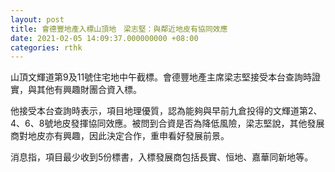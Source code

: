 ```yaml
---
layout: post
title: 會德豐地產入標山頂地　梁志堅：與鄰近地皮有協同效應
date: 2021-02-05 14:09:37.000000000 +08:00
categories: rthk
---
```


山頂文輝道第9及11號住宅地中午截標。會德豐地產主席梁志堅接受本台查詢時證實，與其他有興趣財團合資入標。

他接受本台查詢時表示，項目地理優質，認為能夠與早前九倉投得的文輝道第2、4、6、8號地皮發揮協同效應。被問到合資是否為降低風險，梁志堅說，其他發展商對地皮亦有興趣，因此決定合作，重申看好發展前景。

消息指，項目最少收到5份標書，入標發展商包括長實、恒地、嘉華同新地等。
